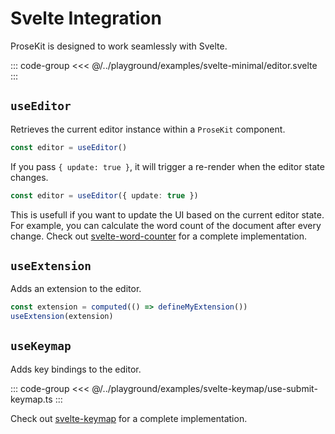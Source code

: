 # Svelte Integration

ProseKit is designed to work seamlessly with Svelte.

::: code-group
<<< @/../playground/examples/svelte-minimal/editor.svelte
:::

## `useEditor`

Retrieves the current editor instance within a `ProseKit` component.

```ts
const editor = useEditor()
```

If you pass `{ update: true }`, it will trigger a re-render when the editor state changes.

```ts
const editor = useEditor({ update: true })
```

This is usefull if you want to update the UI based on the current editor state.
For example, you can calculate the word count of the document after every
change. Check out [svelte-word-counter](/examples/svelte-word-counter) for a
complete implementation.








## `useExtension`

Adds an extension to the editor.

```ts
const extension = computed(() => defineMyExtension())
useExtension(extension)
```

## `useKeymap`

Adds key bindings to the editor.

::: code-group
<<< @/../playground/examples/svelte-keymap/use-submit-keymap.ts
:::

Check out [svelte-keymap](/examples/svelte-keymap) for a complete implementation.
